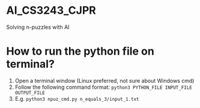 # AI_CS3243_CJPR
Solving n-puzzles with AI

# How to run the python file on terminal?
1. Open a terminal window (Linux preferred, not sure about Windows cmd)
2. Follow the following command format: `python3 PYTHON_FILE INPUT_FILE OUTPUT_FILE`
3. E.g. `python3 npuz_cmd.py n_equals_3/input_1.txt`
